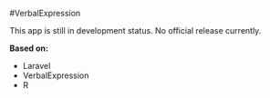 #VerbalExpression

This app is still in development status. No official release currently.

**Based on:**

* Laravel
* VerbalExpression
* R


